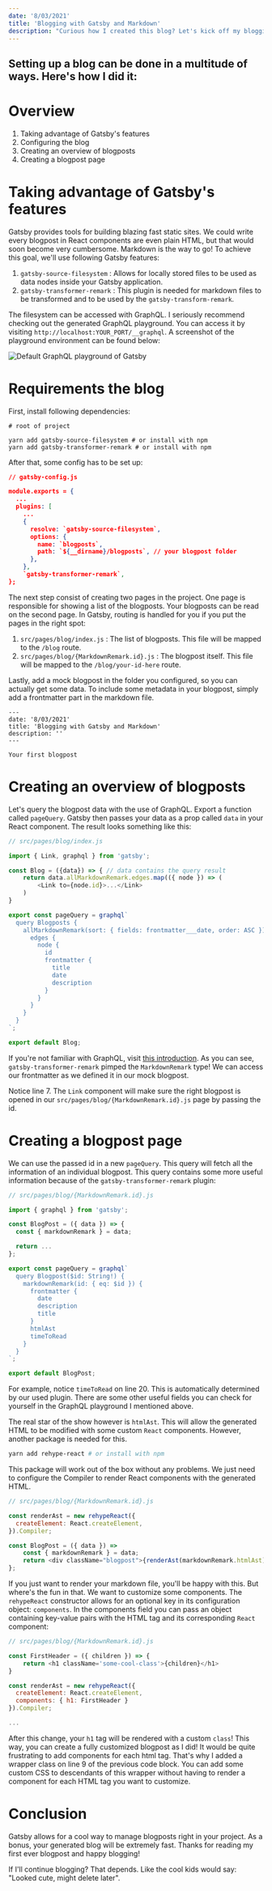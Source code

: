 ```yaml
---
date: '8/03/2021'
title: 'Blogging with Gatsby and Markdown'
description: "Curious how I created this blog? Let's kick off my blogging career with explaining how I did it."
---
```


## Setting up a blog can be done in a multitude of ways. Here's how I did it:

# Overview

1. Taking advantage of Gatsby's features
2. Configuring the blog
3. Creating an overview of blogposts
4. Creating a blogpost page

# Taking advantage of Gatsby's features

Gatsby provides tools for building blazing fast static sites. We could write every blogpost in React components are even plain HTML, but that would soon become very cumbersome. Markdown is the way to go! To achieve this goal, we'll use following Gatsby features:

1. `gatsby-source-filesystem` : Allows for locally stored files to be used as data nodes inside your Gatsby application.
2. `gatsby-transformer-remark` : This plugin is needed for markdown files to be transformed and to be used by the `gatsby-transform-remark`.

The filesystem can be accessed with GraphQL. I seriously recommend checking out the generated GraphQL playground. You can access it by visiting `http://localhost:YOUR_PORT/__graphql`. A screenshot of the playground environment can be found below:

![Default GraphQL playground of Gatsby](https://res.cloudinary.com/dz7llxvvv/image/upload/v1615244196/blog/Schermafbeelding_2021-03-08_om_23.56.14_icxyfi.png)

# Requirements the blog

First, install following dependencies:

```
# root of project

yarn add gatsby-source-filesystem # or install with npm
yarn add gatsby-transformer-remark # or install with npm
```

After that, some config has to be set up:

```json
// gatsby-config.js

module.exports = {
  ...
  plugins: [
    ...
    {
      resolve: `gatsby-source-filesystem`,
      options: {
        name: `blogposts`,
        path: `${__dirname}/blogposts`, // your blogpost folder
      },
    },
    `gatsby-transformer-remark`,
};
```

The next step consist of creating two pages in the project. One page is responsible for showing a list of the blogposts. Your blogposts can be read on the second page. In Gatsby, routing is handled for you if you put the pages in the right spot:

1. `src/pages/blog/index.js` : The list of blogposts. This file will be mapped to the `/blog` route.
2. `src/pages/blog/{MarkdownRemark.id}.js` : The blogpost itself. This file will be mapped to the `/blog/your-id-here` route.

Lastly, add a mock blogpost in the folder you configured, so you can actually get some data. To include some metadata in your blogpost, simply add a frontmatter part in the markdown file.

```
---
date: '8/03/2021'
title: 'Blogging with Gatsby and Markdown'
description: ''
---

Your first blogpost
```

# Creating an overview of blogposts

Let's query the blogpost data with the use of GraphQL. Export a function called `pageQuery`. Gatsby then passes your data as a prop called `data` in your React component. The result looks something like this:

```js
// src/pages/blog/index.js

import { Link, graphql } from 'gatsby';

const Blog = ({data}) => { // data contains the query result
    return data.allMarkdownRemark.edges.map(({ node }) => (
        <Link to={node.id}>...</Link>
    )
}

export const pageQuery = graphql`
  query Blogposts {
    allMarkdownRemark(sort: { fields: frontmatter___date, order: ASC }) {
      edges {
        node {
          id
          frontmatter {
            title
            date
            description
          }
        }
      }
    }
  }
`;

export default Blog;
```

If you're not familiar with GraphQL, visit [this introduction](https://graphql.org/learn/). As you can see, `gatsby-transformer-remark` pimped the `MarkdownRemark` type! We can access our frontmatter as we defined it in our mock blogpost.

Notice line 7. The `Link` component will make sure the right blogpost is opened in our `src/pages/blog/{MarkdownRemark.id}.js` page by passing the id.

# Creating a blogpost page

We can use the passed id in a new `pageQuery`. This query will fetch all the information of an individual blogpost. This query contains some more useful information because of the `gatsby-transformer-remark` plugin:

```js
// src/pages/blog/{MarkdownRemark.id}.js

import { graphql } from 'gatsby';

const BlogPost = ({ data }) => {
  const { markdownRemark } = data;

  return ...
};

export const pageQuery = graphql`
  query Blogpost($id: String!) {
    markdownRemark(id: { eq: $id }) {
      frontmatter {
        date
        description
        title
      }
      htmlAst
      timeToRead
    }
  }
`;

export default BlogPost;
```

For example, notice `timeToRead` on line 20. This is automatically determined by our used plugin. There are some other useful fields you can check for yourself in the GraphQL playground I mentioned above.

The real star of the show however is `htmlAst`. This will allow the generated HTML to be modified with some custom `React` components. However, another package is needed for this.

```sh
yarn add rehype-react # or install with npm
```

This package will work out of the box without any problems. We just need to configure the Compiler to render React components with the generated HTML.

```js
// src/pages/blog/{MarkdownRemark.id}.js

const renderAst = new rehypeReact({
  createElement: React.createElement,
}).Compiler;

const BlogPost = ({ data }) =>
    const { markdownRemark } = data;
    return <div className="blogpost">{renderAst(markdownRemark.htmlAst)}</div>;
};
```

If you just want to render your markdown file, you'll be happy with this. But where's the fun in that. We want to customize some components. The `rehypeReact` constructor allows for an optional key in its configuration object: `components`. In the components field you can pass an object containing key-value pairs with the HTML tag and its corresponding `React` component:

```js
// src/pages/blog/{MarkdownRemark.id}.js

const FirstHeader = ({ children }) => {
    return <h1 className='some-cool-class'>{children}</h1>
}

const renderAst = new rehypeReact({
  createElement: React.createElement,
  components: { h1: FirstHeader }
}).Compiler;

...
```

After this change, your `h1` tag will be rendered with a custom `class`! This way, you can create a fully customized blogpost as I did! It would be quite frustrating to add components for each html tag. That's why I added a wrapper class on line 9 of the previous code block. You can add some custom CSS to descendants of this wrapper without having to render a component for each HTML tag you want to customize.

# Conclusion

Gatsby allows for a cool way to manage blogposts right in your project. As a bonus, your generated blog will be extremely fast. Thanks for reading my first ever blogpost and happy blogging!

If I'll continue blogging? That depends. Like the cool kids would say: "Looked cute, might delete later".
